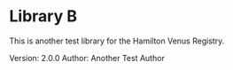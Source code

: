 # Library B

This is another test library for the Hamilton Venus Registry.

Version: 2.0.0
Author: Another Test Author
